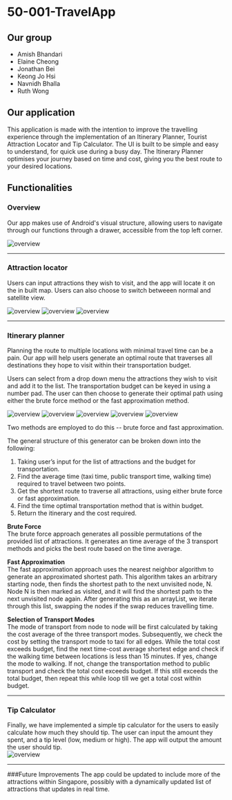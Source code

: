 # 50-001-TravelApp
## Our group
- Amish Bhandari
- Elaine Cheong
- Jonathan Bei
- Keong Jo Hsi
- Navnidh Bhalla
- Ruth Wong

## Our application
This application is made with the intention to improve the travelling experience through the implementation of an Itinerary Planner, Tourist Attraction Locator and Tip Calculator. The UI is built to be simple and easy to understand, for quick use during a busy day. The Itinerary Planner optimises your journey based on time and cost, giving you the best route to your desired locations. 
  
## Functionalities
### Overview
Our app makes use of Android's visual structure, allowing users to navigate through our functions through a drawer, accessible from the top left corner. 
  
![overview](https://github.com/amish995/50-001-TravelApp/blob/master/screenshots/App%20Drawer.png)
  
  ***
### Attraction locator 
Users can input attractions they wish to visit, and the app will locate it on the in built map. Users can also choose to switch betweeen normal and satellite view. 
  
![overview](https://github.com/amish995/50-001-TravelApp/blob/master/screenshots/Attraction%20Locator-1.png)
![overview](https://github.com/amish995/50-001-TravelApp/blob/master/screenshots/Attraction%20Locator-2.png)
![overview](https://github.com/amish995/50-001-TravelApp/blob/master/screenshots/Attraction%20Locator-3.png)
  
  ***
### Itinerary planner
Planning the route to multiple locations with minimal travel time can be a pain. Our app will help users generate an optimal route that traverses all destinations they hope to visit within their transportation budget.   

Users can select from a drop down menu the attractions they wish to visit and add it to the list. The transportation budget can be keyed in using a number pad. The user can then choose to generate their optimal path using either the brute force method or the fast approximation method. 

![overview](https://github.com/amish995/50-001-TravelApp/blob/master/screenshots/Itinerary%20Planner-1.png)
![overview](https://github.com/amish995/50-001-TravelApp/blob/master/screenshots/Itinerary%20Planner-2.png)
![overview](https://github.com/amish995/50-001-TravelApp/blob/master/screenshots/Itinerary%20Planner-3.png)
![overview](https://github.com/amish995/50-001-TravelApp/blob/master/screenshots/Itinerary%20Planner-4.png)
![overview](https://github.com/amish995/50-001-TravelApp/blob/master/screenshots/Itinerary%20Planner-5.png)


  
Two methods are employed to do this -- brute force and fast approximation.   

The general structure of this generator can be broken down into the following:   
1. Taking user’s input for the list of attractions and the budget for transportation.  
2. Find the average time (taxi time, public transport time, walking time) required to travel between two points.   
3. Get the shortest route to traverse all attractions, using either brute force or fast approximation.  
4. Find the time optimal transportation method that is within budget.   
5. Return the itinerary and the cost required.   

**Brute Force**   
The brute force approach generates all possible permutations of the provided list of attractions. It generates an time average of the 3 transport methods and picks the best route based on the time average.  

**Fast Approximation**    
The fast approximation approach uses the nearest neighbor algorithm to generate an approximated shortest path. This algorithm takes an arbitrary starting node, then finds the shortest path to the next unvisited node, N. Node N is then marked as visited, and it will find the shortest path to the next unvisited node again. 
After generating this as an arrayList, we iterate through this list, swapping the nodes if the swap reduces travelling time.   
  
**Selection of Transport Modes**    
The mode of transport from node to node will be first calculated by taking the cost average of the three transport modes. Subsequently, we check the cost by setting the transport mode to taxi for all edges. While the total cost exceeds budget, find the next time-cost average shortest edge and check if the walking time between locations is less than 15 minutes. If yes, change the mode to walking. If not, change the transportation method to public transport and check the total cost exceeds budget. If this still exceeds the total budget, then repeat this while loop till we get a total cost within budget.  
   
   ***
### Tip Calculator
Finally, we have implemented a simple tip calculator for the users to easily calculate how much they should tip. The user can input the amount they spent, and a tip level (low, medium or high). The app will output the amount the user should tip.  
![overview](https://github.com/amish995/50-001-TravelApp/blob/master/screenshots/Tip%20Calculator.png)  
  
  ***
###Future Improvements 
The app could be updated to include more of the attractions within Singapore, possibly with a dynamically updated list of attractions that updates in real time. 
